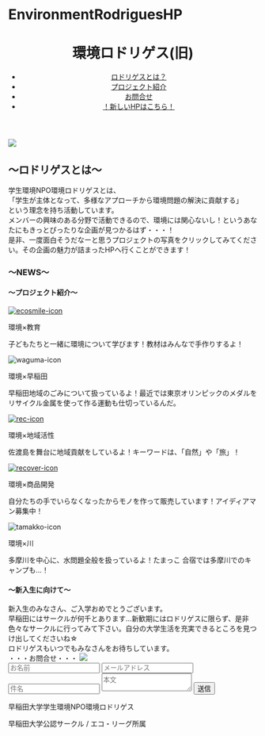 # EnvironmentRodriguesHP

<!DOCTYPE html>
<html lang="ja">
<head>
	<meta charset="utf-8">
	<title>学生環境NPOロドリゲス</title>
	<link rel="stylesheet" href="EnvironmentPureral.css">
</head>
<body>
<header class="clearfix">
	<h1 class="title">環境ロドリゲス(旧)</h1>
	 <nav>
	  <ul>
	   <li class="top-menu-item"><a href="#here1">ロドリゲスとは？</a></li>
	   <li class="top-menu-item"><a href="#here2">プロジェクト紹介</a></li>
	   <li class="top-menu-item"><a href="#here3">お問合せ</a></li>
     <li class="top-menu-item-2"><a href="http://www.rodorigues.com/">！新しいHPはこちら！</a></li>
	  </ul>
	 </nav>
</header>
<div class="mv clearfix">
 <div class="photos">
  <img src="photos1.jpg" class="photos1">
 </div>
 <div class="whatispureral">
  <h2 class="header" id="here1">～ロドリゲスとは～</h2>
  <p2>学生環境NPO環境ロドリゲスとは、<br><span class="principle">「学生が主体となって、多様なアプローチから環境問題の解決に貢献する」</span><br>という理念を持ち活動しています。<br>メンバーの興味のある分野で活動できるので、環境には関心ないし！というあなたにもきっとぴったりな企画が見つかるはず・・・！<br>是非、一度面白そうだなーと思うプロジェクトの写真をクリックしてみてください。その企画の魅力が詰まったHPへ行くことができます！</p2>
 </div>
 <div class="news">
  <h3 class="header">～NEWS～</h3>
 </div>
 <div class="pj clearfix" id="here2">
  <h4 class="header">～プロジェクト紹介～</h4>
  <p4></p4>
  <div class="box ecosmile">
  	<a href="http://envecosmile.wixsite.com/rodoecosmile/gallery"><img src="ecosmile-icon.jpg" alt="ecosmile-icon" class="pj-icon"></a>
  	<p class="theme">環境×教育</p>
  	<p class="hitokoto">子どもたちと一緒に環境について学びます！教材はみんなで手作りするよ！</p>
  </div>
  <div class="box waguma">
   <img src="waguma-icon.jpg" alt="waguma-icon" class="pj-icon">
   <p class="theme">環境×早稲田</p>
   <p class="hitokoto">早稲田地域のごみについて扱っているよ！最近では東京オリンピックのメダルをリサイクル金属を使って作る運動も仕切っているんだ。</p>
  </div>
  <div class="box rec">
   <a href="http://recwaseda.wixsite.com/sado"><img src="rec-icon.jpg" alt="rec-icon" class="pj-icon"></a>
   <p class="theme">環境×地域活性</p>
   <p class="hitokoto">佐渡島を舞台に地域貢献をしているよ！キーワードは、「自然」や「旅」！</p>
  </div>
  <div class="box recover">
  	<a href="http://errecover.wixsite.com/recover"><img src="recover-icon.jpg" alt="recover-icon" class="pj-icon"></a>
  	<p class="theme">環境×商品開発</p>
  	<p class="hitokoto">自分たちの手でいらなくなったからモノを作って販売しています！アイディアマン募集中！</p>
  </div>
  <div class="box tamakko">
  	<img src="tamakko-icon.jpg" alt="tamakko-icon" class="pj-icon">
  	<p class="theme">環境×川</p>
  	<p class="hitokoto">多摩川を中心に、水問題全般を扱っているよ！たまっこ
  	合宿では多摩川でのキャンプも…！</p>
  </div>
 </div>
 <div class="newman">
  <h4 class="header">～新入生に向けて～</h4>
  <p4>新入生のみなさん、ご入学おめでとうございます。<br>早稲田にはサークルが何千とあります…新歓期にはロドリゲスに限らず、是非色々なサークルに行ってみて下さい。自分の大学生活を充実できるところを見つけ出してくださいね☆<br>ロドリゲスもいつでもみなさんをお待ちしています。</p4>
 </div>
</div>
<footer class="clearfix" id="here3">
 <div class="contact-top">
  <h>・・・お問合せ・・・</h>
  <img src="rodo-icon.jpeg" class="rodo-icon">
 </div>
 <div class="form">
  <form method="post" action="sample.php">
   <label>
    <input type="text" name="sei" placeholder="お名前">
    <input type="text" name="mail" placeholder="メールアドレス">
    <input type="text" name="title" placeholder="件名">
    <textarea name="text" placeholder="本文"></textarea>
    <input type="submit" value="送信">
   </label>
  </form>
 </div>
 <div class="others">
  <h>早稲田大学学生環境NPO環境ロドリゲス</h>
  <p>早稲田大学公認サークル / エコ・リーグ所属</p>
 </div>
</footer>
<script type="text/javascript" src="js/jquery-3.1.1.min.js"></script>
</body>
</html>
